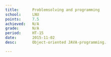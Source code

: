 ```yaml
---
title:      Problemsolving and programming
school:     LNU
points:     7.5
achieved:   N/A
grade:      N/A
period:     HT-15
date:       2015-11-02
desc:       Object-oriented JAVA-programming.

---
```

